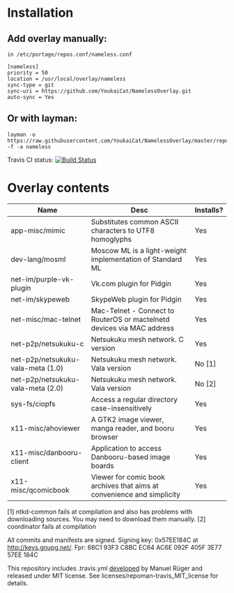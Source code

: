 # Installation

## Add overlay manually:
```
in /etc/portage/repos.conf/nameless.conf

[nameless]
priority = 50
location = /usr/local/overlay/nameless
sync-type = git
sync-uri = https://github.com/YoukaiCat/NamelessOverlay.git
auto-sync = Yes
```

## Or with layman:
```
layman -o https://raw.githubusercontent.com/YoukaiCat/NamelessOverlay/master/repositories.xml -f -a nameless
```

Travis CI status: [![Build Status](https://travis-ci.org/YoukaiCat/NamelessOverlay.svg)](https://travis-ci.org/YoukaiCat/NamelessOverlay)

# Overlay contents
| Name                               | Desc                                                                   | Installs? |
|------------------------------------|------------------------------------------------------------------------|-----------|
| app-misc/mimic                     | Substitutes common ASCII characters to UTF8 homoglyphs                 | Yes       |                                                                           | dev-db/unixodbc-gui-qt             | Qt based GUI for unixODBC                                              | Yes       |
| dev-lang/mosml                     | Moscow ML is a light-weight implementation of Standard ML              | Yes       |
| net-im/purple-vk-plugin            | Vk.com plugin for Pidgin                                               | Yes       |
| net-im/skypeweb                    | SkypeWeb plugin for Pidgin                                             | Yes       |
| net-misc/mac-telnet                | Mac-Telnet - Connect to RouterOS or mactelnetd devices via MAC address | Yes       |
| net-p2p/netsukuku-c                | Netsukuku mesh network. C version                                      | Yes       |
| net-p2p/netsukuku-vala-meta (1.0)  | Netsukuku mesh network. Vala version                                   | No [1]    |
| net-p2p/netsukuku-vala-meta (2.0)  | Netsukuku mesh network. Vala version                                   | No [2]    |
| sys-fs/ciopfs                      | Access a regular directory case-insensitively                          | Yes       |
| x11-misc/ahoviewer               | A GTK2 image viewer, manga reader, and booru browser                   | Yes       |
| x11-misc/danbooru-client         | Application to access Danbooru-based image boards                      | Yes       |
| x11-misc/qcomicbook                | Viewer for comic book archives that aims at convenience and simplicity | Yes       |

[1] ntkd-common fails at compilation and also has problems with downloading sources. You may need to download them manually.
[2] coordinator fails at compilation

All commits and manifests are signed. Signing key: 0x57EE184C at http://keys.gnupg.net/. Fpr: 68C1 93F3 C8BC EC64 AC6E  092F 405F 3E77 57EE 184C

This repository includes .travis.yml [developed](https://github.com/mrueg/repoman-travis) by Manuel Rüger and released under MIT license. See licenses/repoman-travis_MIT_license for details.
